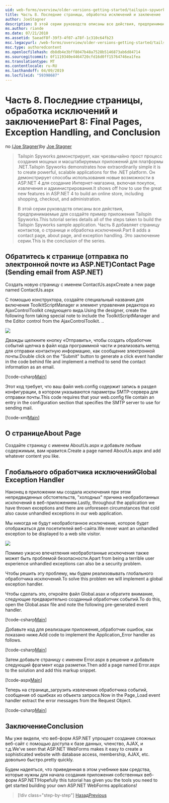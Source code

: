 ```yaml
---
uid: web-forms/overview/older-versions-getting-started/tailspin-spyworks/tailspin-spyworks-part-8
title: Часть 8. Последние страницы, обработка исключений и заключение | Документация Майкрософт
author: JoeStagner
description: В этой серии руководств описаны все действия, предпринимаемые для создайте пример приложения Tailspin Spyworks. Часть 8 добавляет страницу контактов, о странице и исключение...
ms.author: riande
ms.date: 07/21/2010
ms.assetid: 5aeadf8f-39f3-4f07-a78f-1c310c64fb23
msc.legacyurl: /web-forms/overview/older-versions-getting-started/tailspin-spyworks/tailspin-spyworks-part-8
msc.type: authoredcontent
ms.openlocfilehash: db8db4e3bff8047b48a7528b5146873ab6d84714
ms.sourcegitcommit: 0f1119340e4464720cfd16d0ff15764746ea1fea
ms.translationtype: MT
ms.contentlocale: ru-RU
ms.lasthandoff: 04/09/2019
ms.locfileid: "59398687"
---
```

# <a name="part-8-final-pages-exception-handling-and-conclusion"></a><span data-ttu-id="6aa47-104">Часть 8. Последние страницы, обработка исключений и заключение</span><span class="sxs-lookup"><span data-stu-id="6aa47-104">Part 8: Final Pages, Exception Handling, and Conclusion</span></span>

<span data-ttu-id="6aa47-105">по [(Joe Stagner)](https://github.com/JoeStagner)</span><span class="sxs-lookup"><span data-stu-id="6aa47-105">by [Joe Stagner](https://github.com/JoeStagner)</span></span>

> <span data-ttu-id="6aa47-106">Tailspin Spyworks демонстрирует, как чрезвычайно прост процесс создания мощных и масштабируемых приложений для платформы .NET.</span><span class="sxs-lookup"><span data-stu-id="6aa47-106">Tailspin Spyworks demonstrates how extraordinarily simple it is to create powerful, scalable applications for the .NET platform.</span></span> <span data-ttu-id="6aa47-107">Он демонстрирует способы использования новые возможности в ASP.NET 4 для создание Интернет-магазина, включая покупок, извлечения и администрирования.</span><span class="sxs-lookup"><span data-stu-id="6aa47-107">It shows off how to use the great new features in ASP.NET 4 to build an online store, including shopping, checkout, and administration.</span></span>
> 
> <span data-ttu-id="6aa47-108">В этой серии руководств описаны все действия, предпринимаемые для создайте пример приложения Tailspin Spyworks.</span><span class="sxs-lookup"><span data-stu-id="6aa47-108">This tutorial series details all of the steps taken to build the Tailspin Spyworks sample application.</span></span> <span data-ttu-id="6aa47-109">Часть 8 добавляет страницу контактов, о странице и обработка исключений.</span><span class="sxs-lookup"><span data-stu-id="6aa47-109">Part 8 adds a contact page, about page, and exception handling.</span></span> <span data-ttu-id="6aa47-110">Это заключение серии.</span><span class="sxs-lookup"><span data-stu-id="6aa47-110">This is the conclusion of the series.</span></span>


## <a id="_Toc260221680"></a>  <span data-ttu-id="6aa47-111">Обратитесь к странице (отправка по электронной почте из ASP.NET)</span><span class="sxs-lookup"><span data-stu-id="6aa47-111">Contact Page (Sending email from ASP.NET)</span></span>

<span data-ttu-id="6aa47-112">Создать новую страницу с именем ContactUs.aspx</span><span class="sxs-lookup"><span data-stu-id="6aa47-112">Create a new page named ContactUs.aspx</span></span>

<span data-ttu-id="6aa47-113">С помощью конструктора, создайте специальный названия для включения ToolkitScriptManager и элемент управления редактора из AjaxControlToolkit следующего вида.</span><span class="sxs-lookup"><span data-stu-id="6aa47-113">Using the designer, create the following form taking special note to include the ToolkitScriptManager and the Editor control from the AjaxControlToolkit.</span></span> <span data-ttu-id="6aa47-114">.</span><span class="sxs-lookup"><span data-stu-id="6aa47-114">.</span></span>

![](tailspin-spyworks-part-8/_static/image1.jpg)

<span data-ttu-id="6aa47-115">Дважды щелкните кнопку «Отправить», чтобы создать обработчик событий щелчка в файл кода программной части и реализовать метод для отправки контактную информацию, как сообщение электронной почты.</span><span class="sxs-lookup"><span data-stu-id="6aa47-115">Double click on the "Submit" button to generate a click event handler in the code behind file and implement a method to send the contact information as an email.</span></span>

[!code-csharp[Main](tailspin-spyworks-part-8/samples/sample1.cs)]

<span data-ttu-id="6aa47-116">Этот код требует, что ваш файл web.config содержит запись в раздел конфигурации, в котором указываются параметры SMTP-сервера для отправки почты.</span><span class="sxs-lookup"><span data-stu-id="6aa47-116">This code requires that your web.config file contain an entry in the configuration section that specifies the SMTP server to use for sending mail.</span></span>

[!code-xml[Main](tailspin-spyworks-part-8/samples/sample2.xml)]

## <a id="_Toc260221681"></a>  <span data-ttu-id="6aa47-117">О странице</span><span class="sxs-lookup"><span data-stu-id="6aa47-117">About Page</span></span>

<span data-ttu-id="6aa47-118">Создайте страницу с именем AboutUs.aspx и добавьте любым содержимым, вам нравится.</span><span class="sxs-lookup"><span data-stu-id="6aa47-118">Create a page named AboutUs.aspx and add whatever content you like.</span></span>

## <a id="_Toc260221682"></a>  <span data-ttu-id="6aa47-119">Глобального обработчика исключений</span><span class="sxs-lookup"><span data-stu-id="6aa47-119">Global Exception Handler</span></span>

<span data-ttu-id="6aa47-120">Наконец в приложении мы создала исключения при этом непредвиденных обстоятельств, "холодных" причина необработанных исключений в веб-приложением.</span><span class="sxs-lookup"><span data-stu-id="6aa47-120">Lastly, throughout the application we have thrown exceptions and there are unforeseen circumstances that cold also cause unhandled exceptions in our web application.</span></span>

<span data-ttu-id="6aa47-121">Мы никогда не будут необработанное исключение, которое будет отображаться для посетителей веб-сайта.</span><span class="sxs-lookup"><span data-stu-id="6aa47-121">We never want an unhandled exception to be displayed to a web site visitor.</span></span>

![](tailspin-spyworks-part-8/_static/image2.jpg)

<span data-ttu-id="6aa47-122">Помимо ужасно впечатления необработанные исключения также может быть проблемой безопасности.</span><span class="sxs-lookup"><span data-stu-id="6aa47-122">Apart from being a terrible user experience unhandled exceptions can also be a security problem.</span></span>

<span data-ttu-id="6aa47-123">Чтобы решить эту проблему, мы будем реализовывать глобального обработчика исключений.</span><span class="sxs-lookup"><span data-stu-id="6aa47-123">To solve this problem we will implement a global exception handler.</span></span>

<span data-ttu-id="6aa47-124">Чтобы сделать это, откройте файл Global.asax и обратите внимание, следующие предварительно созданный обработчик событий.</span><span class="sxs-lookup"><span data-stu-id="6aa47-124">To do this, open the Global.asax file and note the following pre-generated event handler.</span></span>

[!code-csharp[Main](tailspin-spyworks-part-8/samples/sample3.cs)]

<span data-ttu-id="6aa47-125">Добавьте код для реализации приложения\_обработчик ошибок, как показано ниже.</span><span class="sxs-lookup"><span data-stu-id="6aa47-125">Add code to implement the Application\_Error handler as follows.</span></span>

[!code-csharp[Main](tailspin-spyworks-part-8/samples/sample4.cs)]

<span data-ttu-id="6aa47-126">Затем добавьте страницу с именем Error.aspx в решение и добавьте следующий фрагмент кода разметки.</span><span class="sxs-lookup"><span data-stu-id="6aa47-126">Then add a page named Error.aspx to the solution and add this markup snippet.</span></span>

[!code-aspx[Main](tailspin-spyworks-part-8/samples/sample5.aspx)]

<span data-ttu-id="6aa47-127">Теперь на странице\_загрузить извлечения обработчика событий, сообщения об ошибках из объекта запроса.</span><span class="sxs-lookup"><span data-stu-id="6aa47-127">Now in the Page\_Load event handler extract the error messages from the Request Object.</span></span>

[!code-csharp[Main](tailspin-spyworks-part-8/samples/sample6.cs)]

## <a id="_Toc260221683"></a>  <span data-ttu-id="6aa47-128">Заключение</span><span class="sxs-lookup"><span data-stu-id="6aa47-128">Conclusion</span></span>

<span data-ttu-id="6aa47-129">Мы уже видели, что веб-форм ASP.NET упрощает создание сложных веб-сайт с помощью доступа к базе данных, членство, AJAX, и т.д.</span><span class="sxs-lookup"><span data-stu-id="6aa47-129">We've seen that ASP.NET WebForms makes it easy to create a sophisticated website with database access, membership, AJAX, etc.</span></span> <span data-ttu-id="6aa47-130">довольно быстро.</span><span class="sxs-lookup"><span data-stu-id="6aa47-130">pretty quickly.</span></span>

<span data-ttu-id="6aa47-131">Будем надеяться, что приведенная в этом учебнике вам средства, которые нужны для начала создания приложения собственных веб-форм ASP.NET!</span><span class="sxs-lookup"><span data-stu-id="6aa47-131">Hopefully this tutorial has given you the tools you need to get started building your own ASP.NET WebForms applications!</span></span>

> [!div class="step-by-step"]
> [<span data-ttu-id="6aa47-132">Назад</span><span class="sxs-lookup"><span data-stu-id="6aa47-132">Previous</span></span>](tailspin-spyworks-part-7.md)
